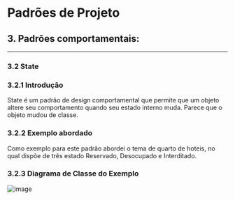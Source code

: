 # Padrões de Projeto

## 3. Padrões comportamentais:

---

### 3.2 State

### 3.2.1 Introdução

State é um padrão de design comportamental que permite que um objeto altere seu comportamento quando seu estado interno muda. Parece que o objeto mudou de classe.


### 3.2.2 Exemplo abordado

Como exemplo para este padrão abordei o tema de quarto de hoteis, no qual dispõe de três estado Reservado, Desocupado e Interditado.

### 3.2.3 Diagrama de Classe do Exemplo
![image](https://github.com/pkrodrigues/padraoProjeto_State/assets/62035073/2a207f68-63c4-482e-9eba-e624bd6f1c3a)
